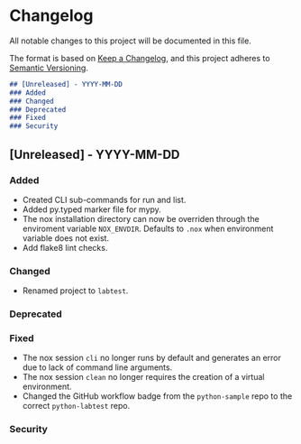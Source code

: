 # Changelog

All notable changes to this project will be documented in this file.

The format is based on [Keep a Changelog](https://keepachangelog.com/en/1.0.0/),
and this project adheres to [Semantic Versioning](https://semver.org/spec/v2.0.0.html).

```markdown
## [Unreleased] - YYYY-MM-DD
### Added
### Changed
### Deprecated
### Fixed
### Security
```

## [Unreleased] - YYYY-MM-DD
### Added
- Created CLI sub-commands for run and list.
- Added py.typed marker file for mypy.
- The nox installation directory can now be overriden through the enviroment variable
  `NOX_ENVDIR`. Defaults to `.nox` when environment variable does not exist.
- Add flake8 lint checks.
### Changed
- Renamed project to `labtest`.
### Deprecated
### Fixed
- The nox session `cli` no longer runs by default and generates an error due to lack
  of command line arguments.
- The nox session `clean` no longer requires the creation of a virtual environment.
- Changed the GitHub workflow badge from the `python-sample` repo to the correct
  `python-labtest` repo.
### Security
